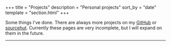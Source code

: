 +++
title = "Projects"
description = "Personal projects"
sort_by = "date"
template = "section.html"
+++

Some things I've done. There are always more projects on my
[GitHub](https://github.com/ntgraff) or [sourcehut](https://git.sr.ht/~ntgg).
Currently these pages are very incomplete, but I will expand on them in the
future.

---


